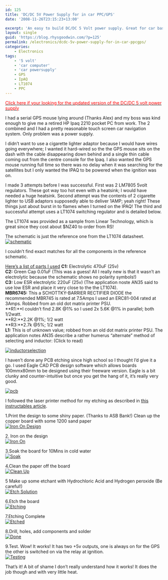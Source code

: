 ```yaml
---
id: 125
title: 'DC/DC 5V Power Supply for in car PPC/GPS'
date: '2008-11-26T23:15:23+13:00'

excerpt: 'An easy to build DC/DC 5 Volt power supply. Great for car based projects. GPS , Ipaq, Car PC.'
layout: single
guid: 'https://blog.rhysgoodwin.com/?p=125'
permalink: /electronics/dcdc-5v-power-supply-for-in-car-ppcgps/
categories:
    - Electronics
tags:
    - '5 volt'
    - 'car computer'
    - 'car powersupply'
    - GPS
    - IpAQ
    - LT1074
    - PPC
---
```


[<span style="color: #ff0000;">Click here if your looking for the updated version of the DC/DC 5 volt power supply</span>](https://blog.rhysgoodwin.com/electronics/ipaq-auto-wake-for-in-car-applications/)

I had a serial GPS mouse lying around (Thanks Alex) and my boss was kind enough to give me a retired HP Ipaq 2210 pocket PC from work. The 2 combined and I had a pretty reasonable touch screen car navigation system. Only problem was a power supply.

I didn’t want to use a cigarette lighter adaptor because I would have wires going everywhere; I wanted it hard-wired so the the GPS mouse sits on the dash with the cable disappearing down behind and a single thin cable coming out from the centre console for the Ipaq. I also wanted the GPS mouse running full time so there was no delay when it was searching for the satellites but I only wanted the IPAQ to be powered when the ignition was on.

I made 3 attempts before I was successful. First was 2 LM7805 5volt regulators. These got way too hot even with a heatsink; I would have needed a huge heatsink. Second attempt was the contents of 2 cigarette lighter to USB adaptors supposedly able to deliver 1AMP; yeah right! These things just about burst in to flames when I turned on the IPAQ! The third and successful attempt uses a LT1074 switching regulator and is detailed below.

The LT1074 was provided as a sample from Linear Technology, which is great since they cost about $NZ40 to order from RS!

The schematic is just the reference one from the LT1074 datasheet. [![schematic](/content/uploads/2009/04/schematic.jpg "schematic")](/content/uploads/2009/04/schematic.jpg)

I couldn’t find exact matches for all the components in the reference schematic.

<span style="text-decoration: underline;">Here’s a list of parts I used</span> **C1:** Electrolytic 470uF (25v)  
**C2:** Green Cap 0.01uF (This was a guess! All I really new is that it wasn’t an electrolytic because the schematic shows no polarity symbols!)  
**C3:** Low ESR electrolytic 220uF (25v) (The application noste AN35 said to use low ESR and place it very close to the the LT1074).  
**MBR6745:** This a SCHOTTKY-BARRIER RECTIFIER DIODE the recommended MBR745 is rated at 7.5Amps I used an ERC81-004 rated at 3Amps. Robbed from an old dot matrix printer PSU.  
**R1:**I couldn’t find 2.8K @1% so I used 2x 5.6K @1% in parallel; both 1/2watt.  
**R2:**2.2K @1%; 1/2 watt  
**R3:**2.7k @5%; 1/2 watt  
**L1:** This is of unknown value; robbed from an old dot matrix printer PSU. The application notes AN35 describe a rather humerus “alternate” method of selecting and inductor: (Click to read)

[![inductorselection](/content/uploads/2009/04/inductorselection.jpg "inductorselection")](/content/uploads/2009/04/inductorselection.jpg)

I haven’t done any PCB etching since high school so I thought I’d give it a go. I used Eagle CAD PCB design software which allows boards 100mmx80mm to be designed using their freeware version. Eagle is a bit clunky and counter-intuitive but once you get the hang of it, it’s really very good.

[![pcb](/content/uploads/2009/04/pcb.jpg "pcb")](/content/uploads/2009/04/pcb.jpg)

I followed the laser printer method for my etching as described in [this instructables article](http://www.instructables.com/id/DIY_Printed_circuit_board/).

1.Print the design to some shiny paper. (Thanks to ASB Bank!) Clean up the copper board with some 1200 sand paper  
[![Iron On Design](/content/uploads/2009/04/ironon2.jpg "Iron On Design")](/content/uploads/2009/04/ironon2.jpg)

2\. Iron on the design  
[![Iron On](/content/uploads/2009/04/ironon4.jpg "Iron On")](/content/uploads/2009/04/ironon4.jpg)

3.Soak the board for 10Mins in cold water  
[![Soak](/content/uploads/2009/04/sink.jpg "Soak")](/content/uploads/2009/04/sink.jpg)

4.Clean the paper off the board  
[![Clean Up](/content/uploads/2009/04/cleanup.jpg "Clean Up")](/content/uploads/2009/04/cleanup.jpg)

5 Make up some etchant with Hydrochloric Acid and Hydrogen peroxide (Be careful!)  
[![Etch Solution](/content/uploads/2009/04/mixup.jpg "Etch Solution")](/content/uploads/2009/04/mixup.jpg)

6.Etch the board  
[![Etching](/content/uploads/2009/04/etching.jpg "Etching")](/content/uploads/2009/04/etching.jpg)

7.Etching Complete  
[![Etched](/content/uploads/2009/04/etched.jpg "Etched")](/content/uploads/2009/04/etched.jpg)

8.Drill, holes, add components and solder  
[![Done](/content/uploads/2009/04/done.jpg "Done")](/content/uploads/2009/04/done.jpg)

9.Test. Wow! It works! It has two +5v outputs, one is always on for the GPS the other is switched on via the relay at ignition.  
[![Testing](/content/uploads/2009/04/testing.jpg "Testing")](/content/uploads/2009/04/testing.jpg)

That’s it! A bit of shame I don’t really understand how it works! It does the job though and with very little heat.